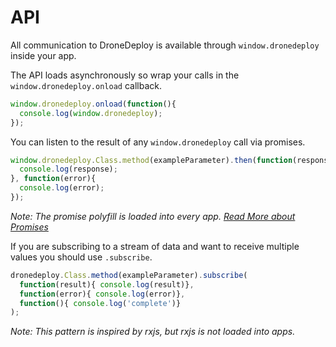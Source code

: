 # API
All communication to DroneDeploy is available through `window.dronedeploy` inside your app. 

The API loads asynchronously so wrap your calls in the `window.dronedeploy.onload` callback.

```javascript
window.dronedeploy.onload(function(){
  console.log(window.dronedeploy);
});
```

You can listen to the result of any `window.dronedeploy` call via promises.

```javascript
window.dronedeploy.Class.method(exampleParameter).then(function(response){
  console.log(response);
}, function(error){
  console.log(error);
});
```

*Note: The promise polyfill is loaded into every app. [Read More about Promises](https://developer.mozilla.org/en-US/docs/Web/JavaScript/Reference/Global_Objects/Promise)*

If you are subscribing to a stream of data and want to receive multiple values you should use `.subscribe`. 

```javascript
dronedeploy.Class.method(exampleParameter).subscribe(
  function(result){ console.log(result)},
  function(error){ console.log(error)},
  function(){ console.log('complete')}
); 
```

*Note: This pattern is inspired by rxjs, but rxjs is not loaded into apps.*